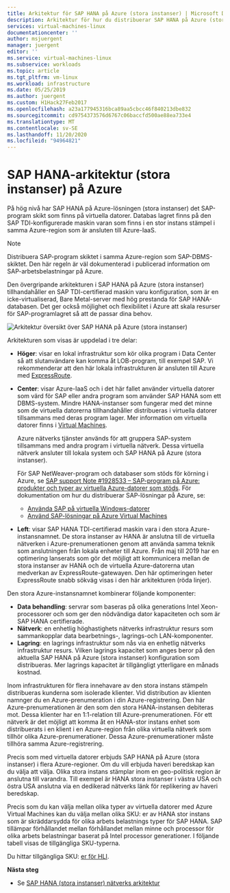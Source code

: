 ```yaml
---
title: Arkitektur för SAP HANA på Azure (stora instanser) | Microsoft Docs
description: Arkitektur för hur du distribuerar SAP HANA på Azure (stora instanser).
services: virtual-machines-linux
documentationcenter: ''
author: msjuergent
manager: juergent
editor: ''
ms.service: virtual-machines-linux
ms.subservice: workloads
ms.topic: article
ms.tgt_pltfrm: vm-linux
ms.workload: infrastructure
ms.date: 05/25/2019
ms.author: juergent
ms.custom: H1Hack27Feb2017
ms.openlocfilehash: a23a177945316bca89aa5cbcc46f840213dbe832
ms.sourcegitcommit: cd9754373576d6767c06baccfd500ae88ea733e4
ms.translationtype: MT
ms.contentlocale: sv-SE
ms.lasthandoff: 11/20/2020
ms.locfileid: "94964821"
---
```

# <a name="sap-hana-large-instances-architecture-on-azure"></a>SAP HANA-arkitektur (stora instanser) på Azure

På hög nivå har SAP HANA på Azure-lösningen (stora instanser) det SAP-program skikt som finns på virtuella datorer. Databas lagret finns på den SAP TDI-konfigurerade maskin varan som finns i en stor instans stämpel i samma Azure-region som är ansluten till Azure-IaaS.

> [!NOTE]
> Distribuera SAP-program skiktet i samma Azure-region som SAP-DBMS-skiktet. Den här regeln är väl dokumenterad i publicerad information om SAP-arbetsbelastningar på Azure. 

Den övergripande arkitekturen i SAP HANA på Azure (stora instanser) tillhandahåller en SAP TDI-certifierad maskin varu konfiguration, som är en icke-virtualiserad, Bare Metal-server med hög prestanda för SAP HANA-databasen. Det ger också möjlighet och flexibilitet i Azure att skala resurser för SAP-programlagret så att de passar dina behov.

![Arkitektur översikt över SAP HANA på Azure (stora instanser)](./media/hana-overview-architecture/image1-architecture.png)

Arkitekturen som visas är uppdelad i tre delar:

- **Höger**: visar en lokal infrastruktur som kör olika program i Data Center så att slutanvändare kan komma åt LOB-program, till exempel SAP. Vi rekommenderar att den här lokala infrastrukturen är ansluten till Azure med [ExpressRoute](https://azure.microsoft.com/services/expressroute/).

- **Center**: visar Azure-IaaS och i det här fallet använder virtuella datorer som värd för SAP eller andra program som använder SAP HANA som ett DBMS-system. Mindre HANA-instanser som fungerar med det minne som de virtuella datorerna tillhandahåller distribueras i virtuella datorer tillsammans med deras program lager. Mer information om virtuella datorer finns i [Virtual Machines](https://azure.microsoft.com/services/virtual-machines/).

   Azure nätverks tjänster används för att gruppera SAP-system tillsammans med andra program i virtuella nätverk. Dessa virtuella nätverk ansluter till lokala system och SAP HANA på Azure (stora instanser).

   För SAP NetWeaver-program och databaser som stöds för körning i Azure, se [SAP support Note #1928533 – SAP-program på Azure: produkter och typer av virtuella Azure-datorer som stöds](https://launchpad.support.sap.com/#/notes/1928533). För dokumentation om hur du distribuerar SAP-lösningar på Azure, se:

  -  [Använda SAP på virtuella Windows-datorer](./get-started.md?toc=/azure/virtual-machines/linux/toc.json)
  -  [Använd SAP-lösningar på Azure Virtual Machines](get-started.md?toc=%2fazure%2fvirtual-machines%2flinux%2ftoc.json)

- **Left**: visar SAP HANA TDI-certifierad maskin vara i den stora Azure-instansnamnet. De stora instanser av HANA är anslutna till de virtuella nätverken i Azure-prenumerationen genom att använda samma teknik som anslutningen från lokala enheter till Azure. Från maj till 2019 har en optimering lanserats som gör det möjligt att kommunicera mellan de stora instanser av HANA och de virtuella Azure-datorerna utan medverkan av ExpressRoute-gatewayen. Den här optimeringen heter ExpressRoute snabb sökväg visas i den här arkitekturen (röda linjer). 

Den stora Azure-instansnamnet kombinerar följande komponenter:

- **Data behandling**: servrar som baseras på olika generations Intel Xeon-processorer och som ger den nödvändiga dator kapaciteten och som är SAP HANA certifierade.
- **Nätverk**: en enhetlig höghastighets nätverks infrastruktur resurs som sammankopplar data bearbetnings-, lagrings-och LAN-komponenter.
- **Lagring**: en lagrings infrastruktur som nås via en enhetlig nätverks infrastruktur resurs. Vilken lagrings kapacitet som anges beror på den aktuella SAP HANA på Azure (stora instanser) konfiguration som distribueras. Mer lagrings kapacitet är tillgängligt ytterligare en månads kostnad.

Inom infrastrukturen för flera innehavare av den stora instans stämpeln distribueras kunderna som isolerade klienter. Vid distribution av klienten namnger du en Azure-prenumeration i din Azure-registrering. Den här Azure-prenumerationen är den som den stora HANA-instansen debiteras mot. Dessa klienter har en 1:1-relation till Azure-prenumerationen. För ett nätverk är det möjligt att komma åt en HANA-stor instans enhet som distribuerats i en klient i en Azure-region från olika virtuella nätverk som tillhör olika Azure-prenumerationer. Dessa Azure-prenumerationer måste tillhöra samma Azure-registrering. 

Precis som med virtuella datorer erbjuds SAP HANA på Azure (stora instanser) i flera Azure-regioner. Om du vill erbjuda haveri beredskap kan du välja att välja. Olika stora instans stämplar inom en geo-politisk region är anslutna till varandra. Till exempel är HANA stora instanser i västra USA och östra USA anslutna via en dedikerad nätverks länk för replikering av haveri beredskap. 

Precis som du kan välja mellan olika typer av virtuella datorer med Azure Virtual Machines kan du välja mellan olika SKU: er av HANA stor instans som är skräddarsydda för olika arbets belastnings typer för SAP HANA. SAP tillämpar förhållandet mellan förhållandet mellan minne och processor för olika arbets belastningar baserat på Intel processor generationer. I följande tabell visas de tillgängliga SKU-typerna.

Du hittar tillgängliga SKU: [er för HLI](hana-available-skus.md).

**Nästa steg**
- Se [SAP HANA (stora instanser) nätverks arkitektur](hana-network-architecture.md)
